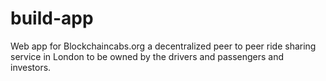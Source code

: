 # build-app
Web app for Blockchaincabs.org a decentralized peer to peer ride sharing service in London to be owned by the drivers
and passengers and investors. 
